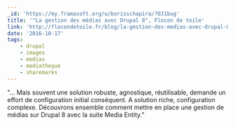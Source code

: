```yaml
---
_id: 'https://my.framasoft.org/u/borisschapira/?OJ1bug'
title: '"La gestion des médias avec Drupal 8", Flocon de toile'
link: 'http://flocondetoile.fr/blog/la-gestion-des-medias-avec-drupal-8'
date: '2016-10-17'
tags:
    - drupal
    - images
    - medias
    - mediatheque
    - sharemarks
---
```


<div class="markdown"><p>&quot;… Mais souvent une solution robuste, agnostique, réutilisable, demande un effort de configuration initial conséquent. A solution riche, configuration complexe. Découvrons ensemble comment mettre en place une gestion de médias sur Drupal 8 avec la suite Media Entity.&quot;
</p></div>
